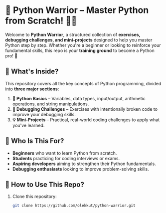 # 🐍 Python Warrior – Master Python from Scratch! 💪🔥

Welcome to **Python Warrior**, a structured collection of **exercises, debugging challenges, and mini-projects** designed to help you master Python step by step. Whether you're a beginner or looking to reinforce your fundamental skills, this repo is your **training ground** to become a Python pro! 🚀

## 📖 What's Inside?
This repository covers all the key concepts of Python programming, divided into **three major sections**:

1. **📝 Python Basics** – Variables, data types, input/output, arithmetic operations, and string manipulations.
2. **🐞 Debugging Challenges** – Exercises with intentionally broken code to improve your debugging skills.
3. **💡 Mini-Projects** – Practical, real-world coding challenges to apply what you've learned.

## 🎯 Who Is This For?
- **Beginners** who want to learn Python from scratch.
- **Students** practicing for coding interviews or exams.
- **Aspiring developers** aiming to strengthen their Python fundamentals.
- **Debugging enthusiasts** looking to improve problem-solving skills.

## 🔧 How to Use This Repo?
1. Clone this repository:
   ```sh
   git clone https://github.com/olekkut/python-warrior.git
   ```